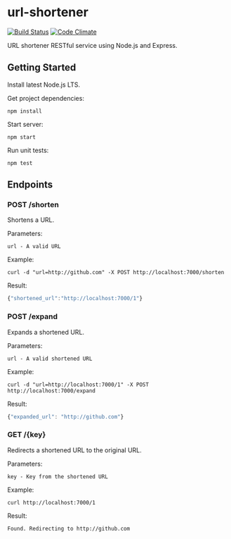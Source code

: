 # url-shortener
[![Build Status](https://travis-ci.org/zulhilmizainuddin/url-shortener.svg?branch=master)](https://travis-ci.org/zulhilmizainuddin/url-shortener)
[![Code Climate](https://codeclimate.com/github/zulhilmizainuddin/url-shortener/badges/gpa.svg)](https://codeclimate.com/github/zulhilmizainuddin/url-shortener)

URL shortener RESTful service using Node.js and Express.

## Getting Started

Install latest Node.js LTS.

Get project dependencies:

    npm install
    
Start server:

    npm start
    
Run unit tests:

    npm test
    
## Endpoints

### POST /shorten
Shortens a URL.

Parameters:

    url - A valid URL
    
Example:

    curl -d "url=http://github.com" -X POST http://localhost:7000/shorten
    
Result:

```javascript
{"shortened_url":"http://localhost:7000/1"}
```

### POST /expand
Expands a shortened URL.

Parameters:

    url - A valid shortened URL
    
Example:

    curl -d "url=http://localhost:7000/1" -X POST http://localhost:7000/expand
    
Result:

```javascript
{"expanded_url": "http://github.com"}
```
    
### GET /{key}
Redirects a shortened URL to the original URL.

Parameters:

    key - Key from the shortened URL

Example: 

    curl http://localhost:7000/1
    
Result:

    Found. Redirecting to http://github.com
